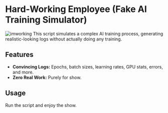 # Hard-Working Employee (Fake AI Training Simulator)


![imworking](https://github.com/user-attachments/assets/0e5ed87c-bfbc-4a13-a483-8dfc629d43d2)
This script simulates a complex AI training process, generating realistic-looking logs without actually doing any training. 

## Features

* **Convincing Logs:** Epochs, batch sizes, learning rates, GPU stats, errors, and more.
* **Zero Real Work:**  Purely for show.

## Usage

Run the script and enjoy the show.
